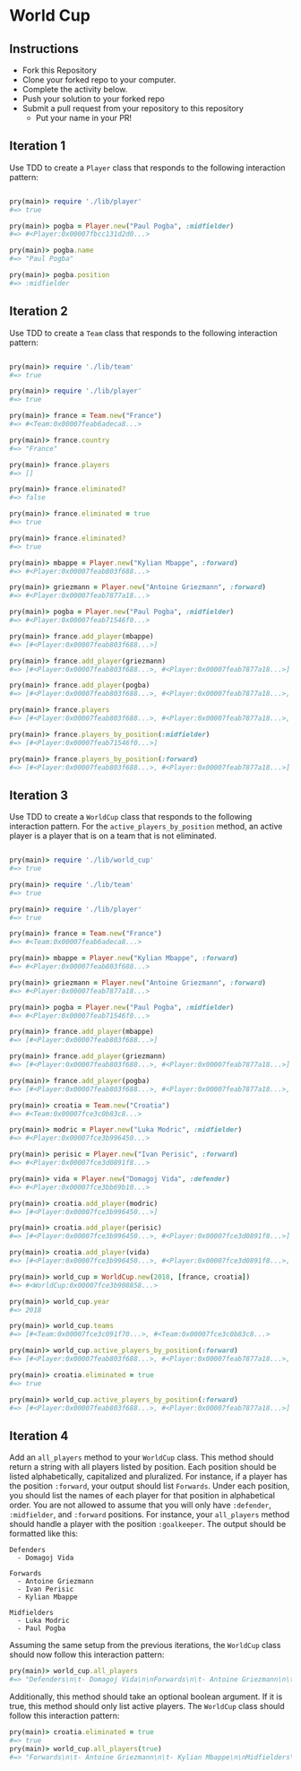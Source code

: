 # World Cup

## Instructions

* Fork this Repository
* Clone your forked repo to your computer.
* Complete the activity below.
* Push your solution to your forked repo
* Submit a pull request from your repository to this repository
  * Put your name in your PR!

## Iteration 1

Use TDD to create a `Player` class that responds to the following interaction pattern:

```ruby

pry(main)> require './lib/player'
#=> true

pry(main)> pogba = Player.new("Paul Pogba", :midfielder)
#=> #<Player:0x00007fbcc131d2d0...>

pry(main)> pogba.name
#=> "Paul Pogba"

pry(main)> pogba.position
#=> :midfielder
```

## Iteration 2

Use TDD to create a `Team` class that responds to the following interaction pattern:

```ruby

pry(main)> require './lib/team'
#=> true

pry(main)> require './lib/player'
#=> true

pry(main)> france = Team.new("France")
#=> #<Team:0x00007feab6adeca8...>

pry(main)> france.country
#=> "France"

pry(main)> france.players
#=> []

pry(main)> france.eliminated?
#=> false

pry(main)> france.eliminated = true
#=> true

pry(main)> france.eliminated?
#=> true

pry(main)> mbappe = Player.new("Kylian Mbappe", :forward)
#=> #<Player:0x00007feab803f688...>

pry(main)> griezmann = Player.new("Antoine Griezmann", :forward)
#=> #<Player:0x00007feab7877a18...>

pry(main)> pogba = Player.new("Paul Pogba", :midfielder)
#=> #<Player:0x00007feab71546f0...>

pry(main)> france.add_player(mbappe)
#=> [#<Player:0x00007feab803f688...>]

pry(main)> france.add_player(griezmann)
#=> [#<Player:0x00007feab803f688...>, #<Player:0x00007feab7877a18...>]

pry(main)> france.add_player(pogba)
#=> [#<Player:0x00007feab803f688...>, #<Player:0x00007feab7877a18...>, #<Player:0x00007feab71546f0...>]

pry(main)> france.players
#=> [#<Player:0x00007feab803f688...>, #<Player:0x00007feab7877a18...>, #<Player:0x00007feab71546f0...>]

pry(main)> france.players_by_position(:midfielder)
#=> [#<Player:0x00007feab71546f0...>]

pry(main)> france.players_by_position(:forward)
#=> [#<Player:0x00007feab803f688...>, #<Player:0x00007feab7877a18...>]
```

## Iteration 3

Use TDD to create a `WorldCup` class that responds to the following interaction pattern. For the `active_players_by_position` method, an active player is a player that is on a team that is not eliminated.

```ruby

pry(main)> require './lib/world_cup'
#=> true

pry(main)> require './lib/team'
#=> true

pry(main)> require './lib/player'
#=> true

pry(main)> france = Team.new("France")
#=> #<Team:0x00007feab6adeca8...>

pry(main)> mbappe = Player.new("Kylian Mbappe", :forward)
#=> #<Player:0x00007feab803f688...>

pry(main)> griezmann = Player.new("Antoine Griezmann", :forward)
#=> #<Player:0x00007feab7877a18...>

pry(main)> pogba = Player.new("Paul Pogba", :midfielder)
#=> #<Player:0x00007feab71546f0...>

pry(main)> france.add_player(mbappe)
#=> [#<Player:0x00007feab803f688...>]

pry(main)> france.add_player(griezmann)
#=> [#<Player:0x00007feab803f688...>, #<Player:0x00007feab7877a18...>]

pry(main)> france.add_player(pogba)
#=> [#<Player:0x00007feab803f688...>, #<Player:0x00007feab7877a18...>, #<Player:0x00007feab71546f0...>]

pry(main)> croatia = Team.new("Croatia")
#=> #<Team:0x00007fce3c0b83c8...>

pry(main)> modric = Player.new("Luka Modric", :midfielder)
#=> #<Player:0x00007fce3b996450...>

pry(main)> perisic = Player.new("Ivan Perisic", :forward)
#=> #<Player:0x00007fce3d0891f8...>

pry(main)> vida = Player.new("Domagoj Vida", :defender)
#=> #<Player:0x00007fce3bb69b10...>

pry(main)> croatia.add_player(modric)
#=> [#<Player:0x00007fce3b996450...>]

pry(main)> croatia.add_player(perisic)
#=> [#<Player:0x00007fce3b996450...>, #<Player:0x00007fce3d0891f8...>]

pry(main)> croatia.add_player(vida)
#=> [#<Player:0x00007fce3b996450...>, #<Player:0x00007fce3d0891f8...>, #<Player:0x00007fce3bb69b10...>]

pry(main)> world_cup = WorldCup.new(2018, [france, croatia])
#=> #<WorldCup:0x00007fce3b908858...>

pry(main)> world_cup.year
#=> 2018

pry(main)> world_cup.teams
#=> [#<Team:0x00007fce3c091f70...>, #<Team:0x00007fce3c0b83c8...>

pry(main)> world_cup.active_players_by_position(:forward)
#=> [#<Player:0x00007feab803f688...>, #<Player:0x00007feab7877a18...>, #<Player:0x00007fce3d0891f8...>]

pry(main)> croatia.eliminated = true
#=> true

pry(main)> world_cup.active_players_by_position(:forward)
#=> [#<Player:0x00007feab803f688...>, #<Player:0x00007feab7877a18...>]
```

## Iteration 4

Add an `all_players` method to your `WorldCup` class. This method should return a string with all players listed by position. Each position should be listed alphabetically, capitalized and pluralized. For instance, if a player has the position `:forward`, your output should list `Forwards`. Under each position, you should list the names of each player for that position in alphabetical order. You are not allowed to assume that you will only have `:defender`, `:midfielder`, and `:forward` positions. For instance, your `all_players` method should handle a player with the position `:goalkeeper`. The output should be formatted like this:

```
Defenders
  - Domagoj Vida

Forwards
  - Antoine Griezmann
  - Ivan Perisic
  - Kylian Mbappe

Midfielders
  - Luka Modric
  - Paul Pogba
```

Assuming the same setup from the previous iterations, the `WorldCup` class should now follow this interaction pattern:

```ruby
pry(main)> world_cup.all_players
#=> "Defenders\n\t- Domagoj Vida\n\nForwards\n\t- Antoine Griezmann\n\t- Ivan Perisic\n\t- Kylian Mbappe\n\nMidfielders\n\t- Luka Modric\n\t- Paul Pogba"
```

Additionally, this method should take an optional boolean argument. If it is true, this method should only list active players. The `WorldCup` class should follow this interaction pattern:

```ruby
pry(main)> croatia.eliminated = true
#=> true
pry(main)> world_cup.all_players(true)
#=> "Forwards\n\t- Antoine Griezmann\n\t- Kylian Mbappe\n\nMidfielders\n\t- Paul Pogba"
```
